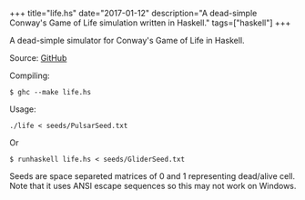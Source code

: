 +++
title="life.hs"
date="2017-01-12"
description="A dead-simple Conway's Game of Life simulation written in Haskell."
tags=["haskell"]
+++

A dead-simple simulator for Conway's Game of Life in Haskell.

<script id="asciicast-JhfMNFYTlr4SdtDFvOO2yFecv" src="https://asciinema.org/a/JhfMNFYTlr4SdtDFvOO2yFecv.js" async></script>

Source: [GitHub](https://github.com/amhndu/life.hs)

Compiling:
```
$ ghc --make life.hs
```

Usage:
```
./life < seeds/PulsarSeed.txt
```
Or
```
$ runhaskell life.hs < seeds/GliderSeed.txt
```

Seeds are space separeted matrices of 0 and 1 representing dead/alive cell.
Note that it uses ANSI escape sequences so this may not work on Windows.

